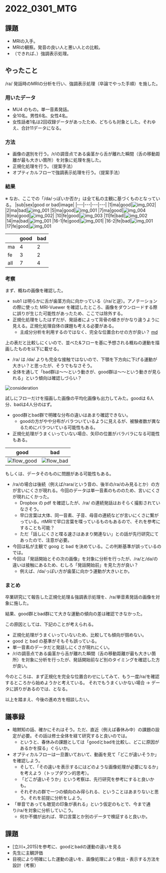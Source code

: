 # 2022_0301_MTG

## 課題
- MRIの入手。
- MRIの観察。発音の良い人と悪い人との比較。
- （できれば、）強調表示処理。

## やったこと
/ra/ 発話時のMRIの分析を行い、強調表示処理（卒論でやった手順）を施した。

### 用いたデータ
- MU4 のもの。単一音素発話。
- 全10名。男性6名、女性4名。
- 女性話者1名は2回収録データがあったため、どちらも対象とした。それゆえ、合計11データになる。

### 方法
- 画像の選別を行う。/r/の調音点である歯茎から舌が離れた瞬間（舌の移動距離が最も大きい箇所）を対象に処理を施した。
- 正規化処理を行う。（提案手法）
- オプティカルフローで強調表示処理を行う。（提案手法）

### 結果
※ なお、ここでの「/da/っぽいか否か」は全て私の主観に基づくものとなっている。
|sub|sex|good or bad|image|
|---|---|---|---|
|1|ma|good|![img_002](https://user-images.githubusercontent.com/61837100/155823207-cf00ac38-b1b5-4737-888a-ea6e319ba559.png)|
|2|ma|bad|![img_001](https://user-images.githubusercontent.com/61837100/155823238-bbaa8f75-98d9-4b47-856b-ca6c0e6ea300.png)
|5|ma|good|![img_001](https://user-images.githubusercontent.com/61837100/155823262-26b9e129-048c-400d-a43d-35a94cfb4aae.png)
|7|ma|good|![img_004](https://user-images.githubusercontent.com/61837100/155824038-2e569694-e2aa-40f9-ae37-52d34e4edcac.png)
|9|ma|good|![img_002](https://user-images.githubusercontent.com/61837100/155823307-c943b41c-e8c9-458d-b0d2-140bb29c0582.png)|
|10|fe|good|![img_003](https://user-images.githubusercontent.com/61837100/155823340-11183bba-c7c3-4995-b57d-39d771170e18.png)
|11|fe|bad|![img_002](https://user-images.githubusercontent.com/61837100/155823372-8c446941-6d11-4b6e-bb95-5dc6e330bd47.png)
|14|ma|bad|![img_001](https://user-images.githubusercontent.com/61837100/155823399-8afd997f-e6eb-4b34-a1a2-1ac824f7a16e.png)
|16-1|fe|good|![img_001](https://user-images.githubusercontent.com/61837100/155823413-b0edef73-5f98-4e8d-adfa-d6aba451ff30.png)|
|16-2|fe|bad|![img_001](https://user-images.githubusercontent.com/61837100/155823430-6a4e76c7-a4a0-4737-b86d-0a5ec6c92304.png)
|17|fe|good|![img_001](https://user-images.githubusercontent.com/61837100/155823447-38d2ed00-651b-4604-a240-efec016e1838.png)

||good|bad|
|---|---|---|
|ma|4|2|
|fe|3|2|
|all|7|4|

### 考察
まず、概ねの画像を確認した。
- sub1 は明らかに舌が歯茎方向に向かっている（/ra/と逆）。アノテーションの際に使った MRI-Vuewer を確認したところ、画像をダウンロードする際に誤りが生じた可能性があったため、ここでは除外する。
- 正規化処理をしたはずだが、発話者によって背骨の傾きがかなり違うように見える。正規化処理自体の課題も考える必要がある。
  - 主成分分析を利用するのではなく、完全な位置合わせの方が良い？ [md](https://github.com/kikuchiken-waseda/OuraAnna/blob/master/b4-seminer/practice/ComputerVision_Chapter03/presen.md)

上の表だと比較しにくいので、並べた&フローを基に予想される概ねの運動を描画したものを以下に載せる。
- /ra/ は /da/ よりも完全な接触ではないので、下顎を下方向に下げる運動が大きい？と思ったが、そうでもなさそう。
- 全体を通して「bad群は～～という動きが、good群は～～という動きが見られる」という傾向は確認しづらい？

![consideration](https://user-images.githubusercontent.com/61837100/155825128-69c617ff-c425-420b-92ea-9a7055f8067d.png)

試しにフローだけを描画した画像の平均化画像も出力してみた。goodは 6人分、badは4人分のはず。
- good群とbad群で明確な分布の違いはあまり確認できない。
  - goodの方がやや分布がバラついているように見えるが、被験者数が異なるためにバラついている可能性もある。
- 正規化処理がうまくいっていない場合、矢印の位置がバラバラになる可能性もある。

|good|bad|
|---|---|
|![flow_good](https://user-images.githubusercontent.com/61837100/155827205-533cf5db-91fc-4a45-bb32-04f8257f1083.png)|![flow_bad](https://user-images.githubusercontent.com/61837100/155827209-a01c2ef7-7781-4da3-a67c-07c83d904875.png)

もしくは、データそのものに問題がある可能性もある。
- /ra/の場合は後続（例えば/rara/という音の、後半の/ra/のみ見るとか）の方が言いにくさが現れる。今回のデータは単一音素のもののため、言いにくさが現れにくかった。
  - Dropbox の pdf を確認したが、/ra/ の連続発話はおそらく撮影されていなさそう。
  - 早口言葉は大体、同一音素、子音、母音の連続などが言いにくさに繋がっている。rtMRIで早口言葉を喋っているものもあるので、それを参考にすることも可能？
  - ただ「話しにくさと喋る速さはあまり関連ない」との話が先行研究にてあったので、注意が必要。
- 今回は私が主観で goog と bad を決めている。この判断基準が誤っているのでは。
- 今回は「発話開始とその次の画像」を対象に分析を行ったが、/ra/と/da/の違いは接触にあるため、むしろ「発話開始前」を見た方が良い？
  - 例えば、/da/っぽい方が歯茎に向かう運動が大きいとか。

### まとめ
卒業研究にて報告した正規化処理＆強調表示処理を、/ra/単音素発話の画像を対象に施した。

結果、good群とbad群にて大きな運動の傾向の差は確認できなかった。

この原因としては、下記のことが考えられる。
- 正規化処理がうまくいっていないため、比較しても傾向が掴めない。
- good と bad の基準がそもそも誤っている。
- 単一音素のデータだと発話しにくさが現れにくい。
- /r/の調音点である歯茎から舌が離れた瞬間（舌の移動距離が最も大きい箇所）を対象に分析を行ったが、発話開始前など別のタイミングを確認した方が良い。

今のところは、まず正規化を完全な位置合わせにしてみて、もう一度/ra/を確認するところから始めようかと考えている。
それでもうまくいかない場合 → データに誤りがあるのでは、となる。

以上を踏まえ、今後の進め方を相談したい。

## 議事録
- 暗黙知の話、確かにそれはそう。ただ、直近（例えば春休み中）の課題の設定が必要。その話は修士全体を経て研究すると良いのでは。
  - というと、春休みの課題としては「goodとbadを比較し、どこに原因があるかを探る」ぐらいか。
- オプティカルフローは一旦置いておいて、動画を見て「どこが違いそうか」を確認しよう。
  - そして、「その違いを表示するにはどのような画像処理が必要になるか」を考えよう（トップダウン的思考）。
  - 「どこが違いそうか」という考察は、先行研究を参考にすると良いかも。
  - それぞれの群で一つの傾向のみ得られる、ということはあまりないと思う。それを前提に分析をしよう。
- 「単音であっても聴覚の印象が表れる」という仮定のもとで、今まで通り/ra/を対象に分析していこう。
  - 何か不備が出れば、早口言葉とか別のデータで検証すると良いか。

## 課題
- [立川+,2015]を参考に、goodとbadの運動の違いを見る
- 先生に主観評価
- 目視により明確にした運動の違いを、画像処理により検出・表示する方法を設計（考察）
